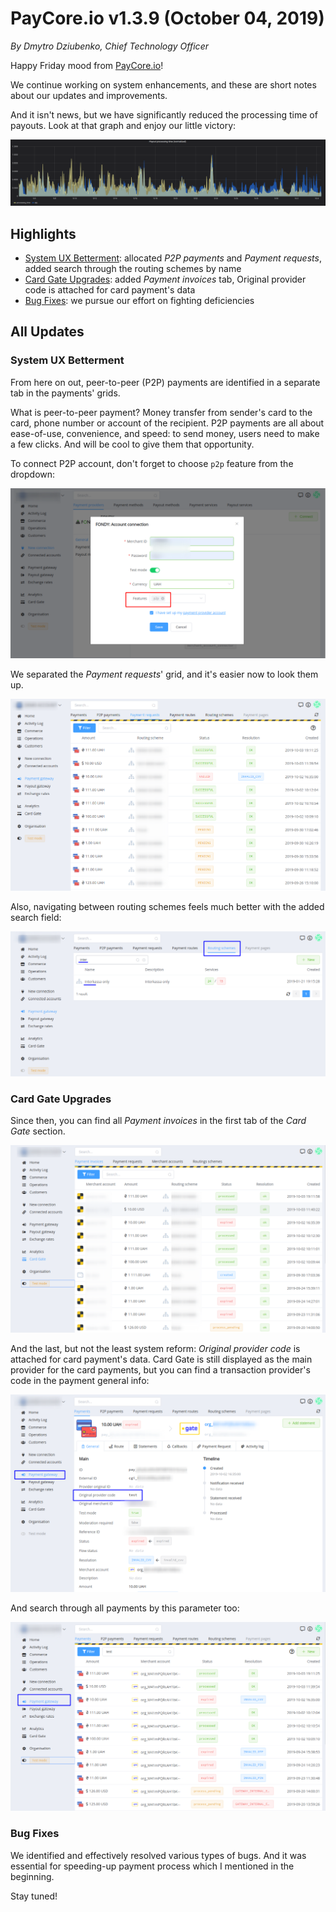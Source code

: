 # **PayCore.io v1.3.9 (October 04, 2019)**

*By Dmytro Dziubenko, Chief Technology Officer*

Happy Friday mood from [PayCore.io](http://paycore.io/)!

We continue working on system enhancements, and these are short notes about our updates and improvements.

And it isn't news, but we have significantly reduced the processing time of payouts. Look at that graph and enjoy our little victory:

![Processing Time Graph](images/v1.3.9/processing-time.png)

## Highlights

* [System UX Betterment](#system-ux-betterment): allocated *P2P payments* and *Payment requests*, added search through the routing schemes by name
* [Card Gate Upgrades](#card-gate-upgrades): added *Payment invoices* tab, Original provider code is attached for card payment's data
* [Bug Fixes](#bug-fixes): we pursue our effort on fighting deficiencies

## All Updates

### System UX Betterment

From here on out, peer-to-peer (P2P) payments are identified in a separate tab in the payments' grids.

What is peer-to-peer payment? Money transfer from sender's card to the card, phone number or account of the recipient. P2P payments are all about ease-of-use, convenience, and speed: to send money, users need to make a few clicks. And will be cool to give them that opportunity.

To connect P2P account, don't forget to choose `p2p` feature from the dropdown:

![](images/v1.3.9/p2p-connection.png)

We separated the *Payment requests*' grid, and it's easier now to look them up.

![](images/v1.3.9/payment-requests.png)

Also, navigating between routing schemes feels much better with the added search field:  

![](images/v1.3.9/routing-schemes-search.png)

### Card Gate Upgrades

Since then, you can find all *Payment invoices* in the first tab of the *Card Gate* section.

![](images/v1.3.9/payment-invoices.png)

And the last, but not the least system reform: *Original provider code* is attached for card payment's data. Card Gate is still displayed as the main provider for the card payments, but you can find a transaction provider's code in the payment general info: 

![](images/v1.3.9/original-provider-data.png)

And search through all payments by this parameter too:

![](images/v1.3.9/original-provider-search.png)

<!--
### Integration Improvements

This release includes upgrades for connections with:

| Provider | Name  | New features | How to connect |
|:-:|:-:|:-:|:-:|
|<a href ="https://concord.ua/en" target="_blank" rel="noopener"> <img src="https://static.openfintech.io/payment_providers/concord/logo.svg?w=70" width="70px"> </a>  | Concord Bank | Refunds | [Step-by-Step](/connectors/concord/)
|<a href ="hhttp://www.procard.ua/" target="_blank" rel="noopener"> <img src="https://static.openfintech.io/payment_providers/procard/logo.png?w=70" width="70px"> </a>  | Procard | Refunds | [Step-by-Step](/connectors/procard/) |
|<a href ="https://tranzzo.com/" target="_blank" rel="noopener"> <img src="https://static.openfintech.io/payment_providers/tranzzo/logo.svg?w=70" width="70px"> </a>  | Tranzzo | Refunds | [Step-by-Step](/connectors/procard/) |
-->

### Bug Fixes

We identified and effectively resolved various types of bugs. And it was essential for speeding-up payment process which I mentioned in the beginning.

Stay tuned!
